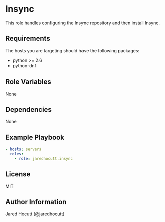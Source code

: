 # Insync

This role handles configuring the Insync repository and then install Insync.

## Requirements

The hosts you are targeting should have the following packages:

- python >= 2.6
- python-dnf

## Role Variables

None

## Dependencies

None

## Example Playbook


```yaml
- hosts: servers
  roles:
    - role: jaredhocutt.insync
```

## License

MIT

## Author Information

Jared Hocutt (@jaredhocutt)
